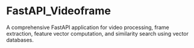# FastAPI_Videoframe
A comprehensive FastAPI application for video processing, frame extraction, feature vector computation, and similarity search using vector databases.
